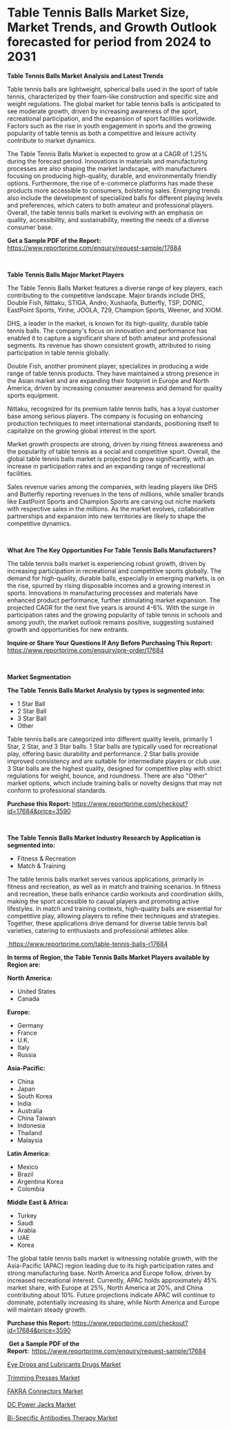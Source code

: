 <p><h1>Table Tennis Balls Market Size, Market Trends, and Growth Outlook forecasted for period from 2024 to 2031</h1></p><p><strong>Table Tennis Balls Market Analysis and Latest Trends</strong></p>
<p><p>Table tennis balls are lightweight, spherical balls used in the sport of table tennis, characterized by their foam-like construction and specific size and weight regulations. The global market for table tennis balls is anticipated to see moderate growth, driven by increasing awareness of the sport, recreational participation, and the expansion of sport facilities worldwide. Factors such as the rise in youth engagement in sports and the growing popularity of table tennis as both a competitive and leisure activity contribute to market dynamics.</p><p>The Table Tennis Balls Market is expected to grow at a CAGR of 1.25% during the forecast period. Innovations in materials and manufacturing processes are also shaping the market landscape, with manufacturers focusing on producing high-quality, durable, and environmentally friendly options. Furthermore, the rise of e-commerce platforms has made these products more accessible to consumers, bolstering sales. Emerging trends also include the development of specialized balls for different playing levels and preferences, which caters to both amateur and professional players. Overall, the table tennis balls market is evolving with an emphasis on quality, accessibility, and sustainability, meeting the needs of a diverse consumer base.</p></p>
<p><strong>Get a Sample PDF of the Report:&nbsp;</strong> <a href="https://www.reportprime.com/enquiry/request-sample/17684?utm_campaign=1137&utm_medium=2&utm_source=Github&utm_content=ia&utm_term=27112024&utm_id=table-tennis-balls">https://www.reportprime.com/enquiry/request-sample/17684</a></p>
<p>&nbsp;</p>
<p><strong>Table Tennis Balls Major Market Players</strong></p>
<p><p>The Table Tennis Balls Market features a diverse range of key players, each contributing to the competitive landscape. Major brands include DHS, Double Fish, Nittaku, STIGA, Andro, Xushaofa, Butterfly, TSP, DONIC, EastPoint Sports, Yinhe, JOOLA, 729, Champion Sports, Weener, and XIOM. </p><p>DHS, a leader in the market, is known for its high-quality, durable table tennis balls. The company's focus on innovation and performance has enabled it to capture a significant share of both amateur and professional segments. Its revenue has shown consistent growth, attributed to rising participation in table tennis globally.</p><p>Double Fish, another prominent player, specializes in producing a wide range of table tennis products. They have maintained a strong presence in the Asian market and are expanding their footprint in Europe and North America, driven by increasing consumer awareness and demand for quality sports equipment.</p><p>Nittaku, recognized for its premium table tennis balls, has a loyal customer base among serious players. The company is focusing on enhancing production techniques to meet international standards, positioning itself to capitalize on the growing global interest in the sport.</p><p>Market growth prospects are strong, driven by rising fitness awareness and the popularity of table tennis as a social and competitive sport. Overall, the global table tennis balls market is projected to grow significantly, with an increase in participation rates and an expanding range of recreational facilities.</p><p>Sales revenue varies among the companies, with leading players like DHS and Butterfly reporting revenues in the tens of millions, while smaller brands like EastPoint Sports and Champion Sports are carving out niche markets with respective sales in the millions. As the market evolves, collaborative partnerships and expansion into new territories are likely to shape the competitive dynamics.</p></p>
<p>&nbsp;</p>
<p><strong>What Are The Key Opportunities For Table Tennis Balls Manufacturers?</strong></p>
<p><p>The table tennis balls market is experiencing robust growth, driven by increasing participation in recreational and competitive sports globally. The demand for high-quality, durable balls, especially in emerging markets, is on the rise, spurred by rising disposable incomes and a growing interest in sports. Innovations in manufacturing processes and materials have enhanced product performance, further stimulating market expansion. The projected CAGR for the next five years is around 4-6%. With the surge in participation rates and the growing popularity of table tennis in schools and among youth, the market outlook remains positive, suggesting sustained growth and opportunities for new entrants.</p></p>
<p><strong>Inquire or Share Your Questions If Any Before Purchasing This Report:</strong> <a href="https://www.reportprime.com/enquiry/pre-order/17684?utm_campaign=1137&utm_medium=2&utm_source=Github&utm_content=ia&utm_term=27112024&utm_id=table-tennis-balls">https://www.reportprime.com/enquiry/pre-order/17684</a></p>
<p>&nbsp;</p>
<p><strong>Market Segmentation</strong></p>
<p><strong>The Table Tennis Balls Market Analysis by types is segmented into:</strong></p>
<p><ul><li>1 Star Ball</li><li>2 Star Ball</li><li>3 Star Ball</li><li>Other</li></ul></p>
<p><p>Table tennis balls are categorized into different quality levels, primarily 1 Star, 2 Star, and 3 Star balls. 1 Star balls are typically used for recreational play, offering basic durability and performance. 2 Star balls provide improved consistency and are suitable for intermediate players or club use. 3 Star balls are the highest quality, designed for competitive play with strict regulations for weight, bounce, and roundness. There are also "Other" market options, which include training balls or novelty designs that may not conform to professional standards.</p></p>
<p><strong>Purchase this Report:&nbsp;</strong><a href="https://www.reportprime.com/checkout?id=17684&price=3590&utm_campaign=1137&utm_medium=2&utm_source=Github&utm_content=ia&utm_term=27112024&utm_id=table-tennis-balls">https://www.reportprime.com/checkout?id=17684&price=3590</a></p>
<p>&nbsp;</p>
<p><strong>The Table Tennis Balls Market Industry Research by Application is segmented into:</strong></p>
<p><ul><li>Fitness & Recreation</li><li>Match & Training</li></ul></p>
<p><p>The table tennis balls market serves various applications, primarily in fitness and recreation, as well as in match and training scenarios. In fitness and recreation, these balls enhance cardio workouts and coordination skills, making the sport accessible to casual players and promoting active lifestyles. In match and training contexts, high-quality balls are essential for competitive play, allowing players to refine their techniques and strategies. Together, these applications drive demand for diverse table tennis ball varieties, catering to enthusiasts and professional athletes alike.</p></p>
<p><a href="https://www.reportprime.com/table-tennis-balls-r17684?utm_campaign=1137&utm_medium=2&utm_source=Github&utm_content=ia&utm_term=27112024&utm_id=table-tennis-balls">&nbsp;https://www.reportprime.com/table-tennis-balls-r17684</a></p>
<p><strong>In terms of Region, the Table Tennis Balls Market Players available by Region are:</strong></p>
<p>
    <p> <strong> North America: </strong>
        <ul>
            <li>United States</li>
            <li>Canada</li>
        </ul>
        </p> 
    <p> <strong> Europe: </strong>
        <ul>
            <li>Germany</li>
            <li>France</li>
            <li>U.K.</li>
            <li>Italy</li>
            <li>Russia</li>
        </ul>
        </p> 
    <p> <strong> Asia-Pacific: </strong>
        <ul>
            <li>China</li>
            <li>Japan</li>
            <li>South Korea</li>
            <li>India</li>
            <li>Australia</li>
            <li>China Taiwan</li>
            <li>Indonesia</li>
            <li>Thailand</li>
            <li>Malaysia</li>
        </ul>
        </p> 
    <p> <strong> Latin America: </strong>
        <ul>
            <li>Mexico</li>
            <li>Brazil</li>
            <li>Argentina Korea</li>
            <li>Colombia</li>
        </ul>
        </p> 
    <p> <strong> Middle East & Africa: </strong>
        <ul>
            <li>Turkey</li>
            <li>Saudi</li>
            <li>Arabia</li>
            <li>UAE</li>
            <li>Korea</li>
        </ul>
    </p>
    </p>
<p><p>The global table tennis balls market is witnessing notable growth, with the Asia-Pacific (APAC) region leading due to its high participation rates and strong manufacturing base. North America and Europe follow, driven by increased recreational interest. Currently, APAC holds approximately 45% market share, with Europe at 25%, North America at 20%, and China contributing about 10%. Future projections indicate APAC will continue to dominate, potentially increasing its share, while North America and Europe will maintain steady growth.</p></p>
<p><strong>Purchase this Report: </strong><a href="https://www.reportprime.com/checkout?id=17684&price=3590&utm_campaign=1137&utm_medium=2&utm_source=Github&utm_content=ia&utm_term=27112024&utm_id=table-tennis-balls">https://www.reportprime.com/checkout?id=17684&price=3590</a></p>
<p>&nbsp;<strong>Get a Sample PDF of the Report:&nbsp;&nbsp;</strong><a href="https://www.reportprime.com/enquiry/request-sample/17684?utm_campaign=1137&utm_medium=2&utm_source=Github&utm_content=ia&utm_term=27112024&utm_id=table-tennis-balls">https://www.reportprime.com/enquiry/request-sample/17684</a></p>
<p><strong></strong></p>
<p><p><a href="https://issuu.com/reportprime-2/docs/eye-drops-and-lubricants-drugs-mark_dcdd6f84b0fb2c?utm_campaign=1137&utm_medium=2&utm_source=Github&utm_content=ia&utm_term=27112024&utm_id=table-tennis-balls">Eye Drops and Lubricants Drugs Market</a></p><p><a href="https://www.linkedin.com/pulse/trimming-presses-market-transformation-comparative-analysis-w3u6f?utm_campaign=1137&utm_medium=2&utm_source=Github&utm_content=ia&utm_term=27112024&utm_id=table-tennis-balls">Trimming Presses Market</a></p><p><a href="https://www.linkedin.com/pulse/fakra-connectors-market-global-regional-analysis-wupzf?utm_campaign=1137&utm_medium=2&utm_source=Github&utm_content=ia&utm_term=27112024&utm_id=table-tennis-balls">FAKRA Connectors Market</a></p><p><a href="https://www.linkedin.com/pulse/strategic-insights-global-dc-power-jac-seeresearch-pcybf?utm_campaign=1137&utm_medium=2&utm_source=Github&utm_content=ia&utm_term=27112024&utm_id=table-tennis-balls">DC Power Jacks Market</a></p><p><a href="https://issuu.com/reportprime-2/docs/bi-specific-antibodies-therapy-mark_3febf481447a19?utm_campaign=1137&utm_medium=2&utm_source=Github&utm_content=ia&utm_term=27112024&utm_id=table-tennis-balls">Bi-Specific Antibodies Therapy Market</a></p></p>